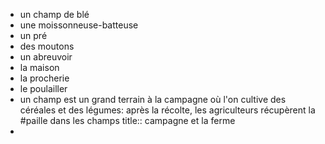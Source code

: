 - un champ de blé
- une moissonneuse-batteuse
- un pré
- des moutons
- un abreuvoir
- la maison
- la procherie
- le poulailler
- un champ est un grand terrain à la campagne où l'on cultive des céréales et des légumes: après la récolte, les agriculteurs récupèrent la #paille dans les champs
  title:: campagne et la ferme
-